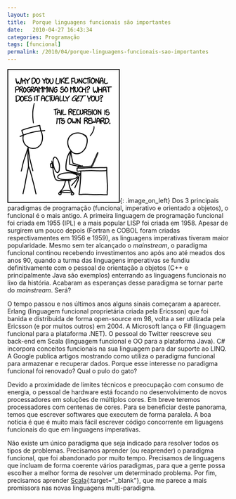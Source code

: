 ```yaml
---
layout: post
title:  Porque linguagens funcionais são importantes
date:   2010-04-27 16:43:34
categories: Programação
tags: [funcional]
permalink: /2010/04/porque-linguagens-funcionais-sao-importantes
---
```


![functional programming cartoon](/assets/images/2010/fp-cartoon.png){: .image_on_left} Dos 3 principais paradigmas de programação (funcional, imperativo e orientado a objetos), o funcional é o mais antigo. A primeira linguagem de programação funcional foi criada em 1955 (IPL) e a mais popular LISP foi criada em 1958. Apesar de surgirem um pouco depois (Fortran e COBOL foram criadas respectivamentes em 1956 e 1959), as linguagens imperativas tiveram maior popularidade. Mesmo sem ter alcançado o *mainstream*, o paradigma funcional continou recebendo investimentos ano após ano até meados dos anos 90, quando a turma das linguagens imperativas se fundiu definitivamente com o pessoal de orientação a objetos (C++ e principalmente Java são exemplos) enterrando as linguagens funcionais no lixo da história. Acabaram as esperanças desse paradigma se tornar parte do *mainstream*. Será?

O tempo passou e nos últimos anos alguns sinais começaram a aparecer. Erlang (linguagem funcional proprietária criada pela Ericsson) que foi banida e distribuida de forma open-source em 98, volta a ser utilizada pela Ericsson (e por muitos outros) em 2004. A Microsoft lança o F# (linguagem funcional para a plataforma .NET). O pessoal do Twitter reescreve seu back-end em Scala (linguagem funcional e OO para a plataforma Java). C# incorpora conceitos funcionais na sua linguagem para dar suporte ao LINQ. A Google publica artigos mostrando como utiliza o paradigma funcional para armazenar e recuperar dados. Porque esse interesse no paradigma funcional foi renovado? Qual o pulo do gato?

Devido a proximidade de limites técnicos e preocupação com consumo de energia, o pessoal de hardware está focando no desenvolvimento de novos processadores em soluções de múltiplos cores. Em breve teremos processadores com centenas de cores. Para se beneficiar deste panorama, temos que escrever softwares que executem de forma paralela. A boa notícia é que é muito mais fácil escrever código concorrente em liguagens funcionais do que em linguagens imperativas.

Não existe um único paradigma que seja indicado para resolver todos os tipos de problemas. Precisamos aprender (ou reaprender) o paradigma funcional, que foi abandonado por muito tempo. Precisamos de linguagens que incluam de forma coerente vários paradigmas, para que a gente possa escolher a melhor forma de resolver um determinado problema. Por fim, precisamos aprender [Scala][scala]{:target="_blank"}, que me parece a mais promissora nas novas linguagens multi-paradigma.

[scala]: http://scala-lang.org/